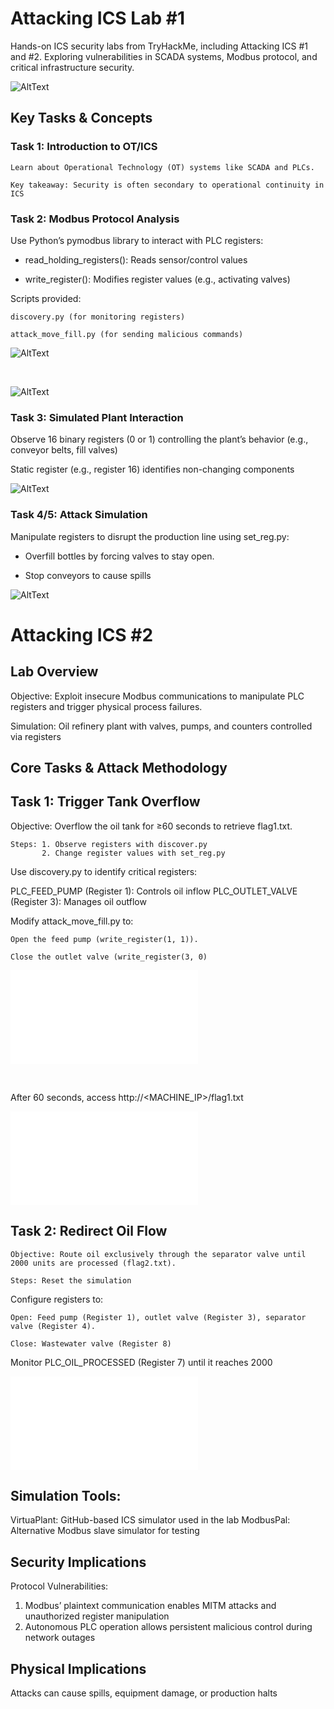 # Attacking ICS Lab #1
Hands-on ICS security labs from TryHackMe, including Attacking ICS #1 and #2. Exploring vulnerabilities in SCADA systems, Modbus protocol, and critical infrastructure security.

![AltText](main.png)

## Key Tasks & Concepts
### Task 1: Introduction to OT/ICS

    Learn about Operational Technology (OT) systems like SCADA and PLCs.

    Key takeaway: Security is often secondary to operational continuity in ICS


### Task 2: Modbus Protocol Analysis

Use Python’s pymodbus library to interact with PLC registers:

- read_holding_registers(): Reads sensor/control values
        
- write_register(): Modifies register values (e.g., activating valves)

Scripts provided:

    discovery.py (for monitoring registers)

    attack_move_fill.py (for sending malicious commands)
![AltText](ics5.png)

<br>

![AltText](ics4.png)

### Task 3: Simulated Plant Interaction

Observe 16 binary registers (0 or 1) controlling the plant’s behavior (e.g., conveyor belts, fill valves)


Static register (e.g., register 16) identifies non-changing components

![AltText](ics3.png)

### Task 4/5: Attack Simulation

Manipulate registers to disrupt the production line using set_reg.py:

- Overfill bottles by forcing valves to stay open.

- Stop conveyors to cause spills
    
![AltText](ics6.png)

# Attacking ICS #2

## Lab Overview

Objective: Exploit insecure Modbus communications to manipulate PLC registers and trigger physical process failures.

Simulation: Oil refinery plant with valves, pumps, and counters controlled via registers

## Core Tasks & Attack Methodology
## Task 1: Trigger Tank Overflow

Objective: Overflow the oil tank for ≥60 seconds to retrieve flag1.txt.

    Steps: 1. Observe registers with discover.py
           2. Change register values with set_reg.py
    


Use discovery.py to identify critical registers:

PLC_FEED_PUMP (Register 1): Controls oil inflow
PLC_OUTLET_VALVE (Register 3): Manages oil outflow


Modify attack_move_fill.py to:

    Open the feed pump (write_register(1, 1)).

    Close the outlet valve (write_register(3, 0)

![AltText](ics7.txt)

<br> 

After 60 seconds, access http://<MACHINE_IP>/flag1.txt

![AltText](ics8.txt)

## Task 2: Redirect Oil Flow

    Objective: Route oil exclusively through the separator valve until 2000 units are processed (flag2.txt).

    Steps: Reset the simulation

Configure registers to:

    Open: Feed pump (Register 1), outlet valve (Register 3), separator valve (Register 4).

    Close: Wastewater valve (Register 8)

Monitor PLC_OIL_PROCESSED (Register 7) until it reaches 2000

![AltText](ics9.txt)

## Simulation Tools:

VirtuaPlant: GitHub-based ICS simulator used in the lab
ModbusPal: Alternative Modbus slave simulator for testing


## Security Implications

Protocol Vulnerabilities:

1. Modbus’ plaintext communication enables MITM attacks and unauthorized register manipulation
2. Autonomous PLC operation allows persistent malicious control during network outages


## Physical Implications
Attacks can cause spills, equipment damage, or production halts


























